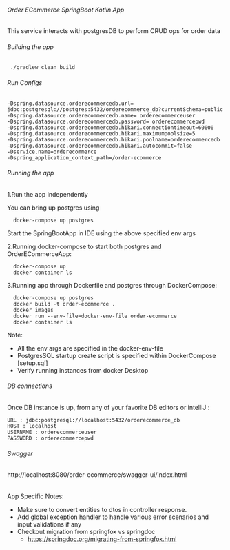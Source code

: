 ###### Order ECommerce SpringBoot Kotlin App

This service interacts with postgresDB to perform CRUD ops for order data

###### Building the app

     ./gradlew clean build

###### Run Configs

    -Dspring.datasource.orderecommercedb.url= jdbc:postgresql://postgres:5432/orderecommerce_db?currentSchema=public
    -Dspring.datasource.orderecommercedb.name= orderecommerceuser
    -Dspring.datasource.orderecommercedb.password= orderecommercepwd
    -Dspring.datasource.orderecommercedb.hikari.connectiontimeout=60000
    -Dspring.datasource.orderecommercedb.hikari.maximumpoolsize=5
    -Dspring.datasource.orderecommercedb.hikari.poolname=orderecommercedb
    -Dspring.datasource.orderecommercedb.hikari.autocommit=false
    -Dservice.name=orderecommerce
    -Dspring_application_context_path=/order-ecommerce

###### Running the app

1.Run the app independently

You can bring up postgres using

      docker-compose up postgres

Start the SpringBootApp in IDE using the above specified env args

2.Running docker-compose to start both postgres and OrderECommerceApp:

      docker-compose up 
      docker container ls

3.Running app through Dockerfile and postgres through DockerCompose:

      docker-compose up postgres
      docker build -t order-ecommerce .
      docker images
      docker run --env-file=docker-env-file order-ecommerce
      docker container ls

Note:

* All the env args are specified in the docker-env-file
* PostgresSQL startup create script is specified within DockerCompose [setup.sql]
* Verify running instances from docker Desktop

###### DB connections

Once DB instance is up, from any of your favorite DB editors or intelliJ :

    URL : jdbc:postgresql://localhost:5432/orderecommerce_db
    HOST : localhost
    USERNAME : orderecommerceuser
    PASSWORD : orderecommercepwd

###### Swagger

http://localhost:8080/order-ecommerce/swagger-ui/index.html

######

App Specific Notes:

* Make sure to convert entities to dtos in controller response.
* Add global exception handler to handle various error scenarios and input validations if any
* Checkout migration from springfox vs springdoc
  - https://springdoc.org/migrating-from-springfox.html

